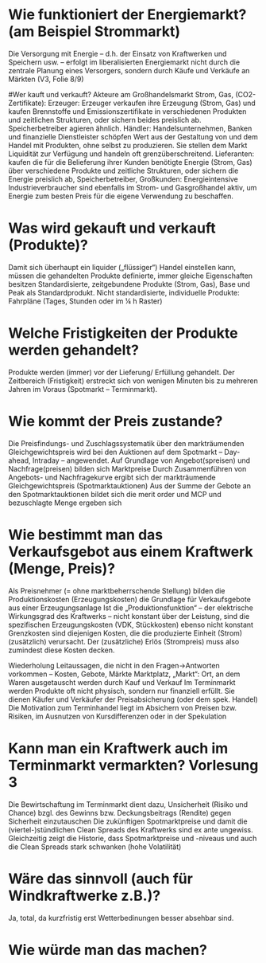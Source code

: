 # Wie funktioniert der Energiemarkt? (am Beispiel Strommarkt)
Die Versorgung mit Energie – d.h. der Einsatz von Kraftwerken und Speichern usw. – erfolgt im liberalisierten Energiemarkt nicht durch die zentrale Planung eines Versorgers, sondern durch Käufe und Verkäufe an Märkten (V3, Folie 8/9)

#Wer kauft und verkauft? 
Akteure am Großhandelsmarkt Strom, Gas, (CO2-Zertifikate): 
Erzeuger: Erzeuger verkaufen ihre Erzeugung (Strom, Gas) und kaufen Brennstoffe und Emissionszertifikate in verschiedenen Produkten und zeitlichen Strukturen, oder sichern beides preislich ab. Speicherbetreiber agieren ähnlich.
Händler: Handelsunternehmen, Banken und finanzielle Dienstleister schöpfen Wert aus der Gestaltung von und dem Handel mit Produkten, ohne selbst zu produzieren. Sie stellen dem Markt Liquidität zur Verfügung und handeln oft grenzüberschreitend. 
Lieferanten: kaufen die für die Belieferung ihrer Kunden benötigte Energie (Strom, Gas) über verschiedene Produkte und zeitliche Strukturen, oder sichern die Energie preislich ab, 
Speicherbetreiber, 
Großkunden: Energieintensive Industrieverbraucher sind ebenfalls im Strom- und Gasgroßhandel aktiv, um Energie zum besten Preis für die eigene Verwendung zu beschaffen.

# Was wird gekauft und verkauft (Produkte)? 
Damit sich überhaupt ein liquider („flüssiger“) Handel einstellen kann, müssen die gehandelten Produkte definierte, immer gleiche Eigenschaften besitzen
Standardisierte, zeitgebundene Produkte (Strom, Gas), Base und Peak als Standardprodukt.
Nicht standardisierte, individuelle Produkte: Fahrpläne (Tages, Stunden oder im ¼ h Raster)

# Welche Fristigkeiten der Produkte werden gehandelt? 
Produkte werden (immer) vor der Lieferung/ Erfüllung gehandelt. Der Zeitbereich (Fristigkeit) erstreckt sich von wenigen Minuten bis zu mehreren Jahren im Voraus (Spotmarkt – Terminmarkt).


# Wie kommt der Preis zustande? 
Die Preisfindungs- und Zuschlagssystematik über den markträumenden Gleichgewichtspreis wird bei den Auktionen auf dem Spotmarkt – Day-ahead, Intraday – angewendet. Auf Grundlage von Angebot(spreisen) und Nachfrage(preisen) bilden sich Marktpreise
Durch Zusammenführen von Angebots- und Nachfragekurve ergibt sich der markträumende Gleichgewichtspreis (Spotmarktauktionen)
Aus der Summe der Gebote an den Spotmarktauktionen bildet sich die merit order und MCP und bezuschlagte Menge ergeben sich

# Wie bestimmt man das Verkaufsgebot aus einem Kraftwerk (Menge, Preis)?
Als Preisnehmer (= ohne marktbeherrschende Stellung) bilden die Produktionskosten (Erzeugungskosten) die Grundlage für Verkaufsgebote aus einer Erzeugungsanlage
Ist die „Produktionsfunktion“ – der elektrische Wirkungsgrad des Kraftwerks – nicht konstant über der Leistung, sind die spezifischen Erzeugungskosten (VDK, Stückkosten) ebenso nicht konstant
Grenzkosten sind diejenigen Kosten, die die produzierte Einheit (Strom) (zusätzlich) verursacht. Der (zusätzliche) Erlös (Strompreis) muss also zumindest diese Kosten decken.

Wiederholung Leitaussagen, die nicht in den Fragen->Antworten vorkommen – Kosten, Gebote, Märkte
Marktplatz, „Markt“: Ort, an dem Waren ausgetauscht werden durch Kauf und Verkauf
Im Terminmarkt werden Produkte oft nicht physisch, sondern nur finanziell erfüllt. Sie dienen Käufer und Verkäufer der Preisabsicherung (oder dem spek. Handel)
Die Motivation zum Terminhandel liegt im Absichern von Preisen bzw. Risiken, im Ausnutzen von Kursdifferenzen oder in der Spekulation

# Kann man ein Kraftwerk auch im Terminmarkt vermarkten? Vorlesung 3 
Die Bewirtschaftung im Terminmarkt dient dazu, Unsicherheit (Risiko und Chance) bzgl. des Gewinns bzw. Deckungsbeitrags (Rendite) gegen Sicherheit einzutauschen
Die zukünftigen Spotmarktpreise und damit die (viertel-)stündlichen Clean Spreads des Kraftwerks sind ex ante ungewiss. Gleichzeitig zeigt die Historie, dass Spotmarktpreise und -niveaus und auch die Clean Spreads stark schwanken (hohe Volatilität)

# Wäre das sinnvoll (auch für Windkraftwerke z.B.)?
Ja, total, da kurzfristig erst Wetterbedinungen besser absehbar sind. 

# Wie würde man das machen?